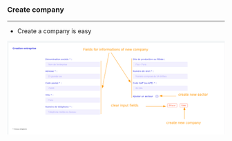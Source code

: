 ### Create company

---

- Create a company is easy

![home-page](./img_manual/create-company-exemple.png)
